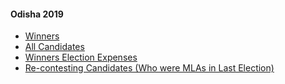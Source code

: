 #### Odisha 2019
  * [Winners](https://www.myneta.info/odisha2019/index.php?action=show_winners&sort=default)
  * [All Candidates](https://www.myneta.info/odisha2019/)
  * [Winners Election Expenses](https://www.myneta.info/odisha2019/index.php?action=showWinnersExpense&sortExp=default)
  * [ Re-contesting Candidates (Who were MLAs in Last Election)](https://www.myneta.info/odisha2019/index.php?action=recontestAssetsComparison)